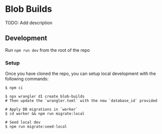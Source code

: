 # Blob Builds

TODO: Add description

## Development

Run `npm run dev` from the root of the repo

### Setup

Once you have cloned the repo, you can setup local development with the following commands:
```
$ npm ci

$ npx wrangler d1 create blob-builds
# Then update the `wrangler.toml` with the new `database_id` provided

# Apply DB migrations in `worker`
$ cd worker && npm run migrate:local

# Seed local dev
$ npm run migrate:seed-local
```
